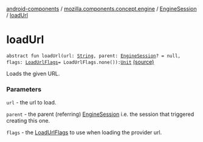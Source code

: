 [android-components](../../index.md) / [mozilla.components.concept.engine](../index.md) / [EngineSession](index.md) / [loadUrl](./load-url.md)

# loadUrl

`abstract fun loadUrl(url: `[`String`](https://kotlinlang.org/api/latest/jvm/stdlib/kotlin/-string/index.html)`, parent: `[`EngineSession`](index.md)`? = null, flags: `[`LoadUrlFlags`](-load-url-flags/index.md)` = LoadUrlFlags.none()): `[`Unit`](https://kotlinlang.org/api/latest/jvm/stdlib/kotlin/-unit/index.html) [(source)](https://github.com/mozilla-mobile/android-components/blob/master/components/concept/engine/src/main/java/mozilla/components/concept/engine/EngineSession.kt#L404)

Loads the given URL.

### Parameters

`url` - the url to load.

`parent` - the parent (referring) [EngineSession](index.md) i.e. the session that
triggered creating this one.

`flags` - the [LoadUrlFlags](-load-url-flags/index.md) to use when loading the provider url.
